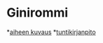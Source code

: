 # Ginirommi

 *[aiheen kuvaus](/dokumentointi/aiheenKuvausJaRakenne.md)
 *[tuntikirjanpito](/dokumentointi/tutnikirjanpito.md)
